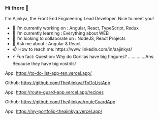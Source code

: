 ### Hi there 👋

I'm Ajinkya, the Front End Engineering Lead Developer. Nice to meet you!

  <ul>
      <li>🔭 I’m currently working on : Angular, React, TypeScript, Redux</li>
      <li>🌱 I’m currently learning : Everything about WEB</li>
      <li>👯 I’m looking to collaborate on : NodeJS, React Projects</li>
      <li>💬 Ask me about : Angular & React</li>
      <li>📫 How to reach me: https://www.linkedin.com/in/aajinkya/ </li>
      <li>⚡ Fun fact: Question: Why do Gorillas have big fingures? ..............Ans: Because they have big nostrils! </li>
      </li>
    </ul>


App: https://to-do-list-app-ten.vercel.app/

Github: https://github.com/TheAjinkya/ToDoListApp

App: https://route-guard-app.vercel.app/recipes

Github: https://github.com/TheAjinkya/routeGuardApp

App: https://my-portfolio-theajinkya.vercel.app/


